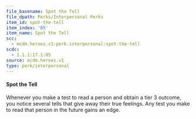 ```yaml
---
file_basename: Spot the Tell
file_dpath: Perks/Interpersonal Perks
item_id: spot-the-tell
item_index: '05'
item_name: Spot the Tell
scc:
  - mcdm.heroes.v1:perk.interpersonal:spot-the-tell
scdc:
  - 1.1.1:17.1:05
source: mcdm.heroes.v1
type: perk/interpersonal
---
```


#### Spot the Tell

Whenever you make a test to read a person and obtain a tier 3 outcome, you notice several tells that give away their true feelings. Any test you make to read that person in the future gains an edge.
